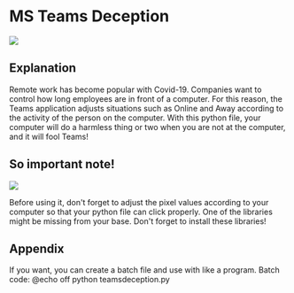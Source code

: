 # MS Teams Deception 


![](https://www.m-brain.com/wp-content/uploads/2017/03/Defying-Deception_M-Brain.jpg)

## Explanation


Remote work has become popular with Covid-19. 
Companies want to control how long employees are in front of a computer.
For this reason, the Teams application adjusts situations such as Online and Away according to the activity of the person on the computer.
With this python file, your computer will do a harmless thing or two when you are not at the computer, and it will fool Teams!


## So important note!

![](https://media2.giphy.com/media/24akSucLOFwwoZamdr/giphy.gif)

Before using it, don't forget to adjust the pixel values according to your computer so that your python file can click properly. 
One of the libraries might be missing from your base. Don't forget to install these libraries!

## Appendix

If you want, you can create a batch file and use with like a program. 
Batch code: 
@echo off
python teamsdeception.py
